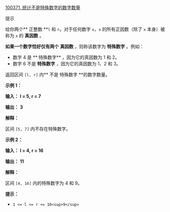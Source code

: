 [100371. 统计不是特殊数字的数字数量](https://leetcode.cn/problems/find-the-count-of-numbers-which-are-not-special/)

提示

给你两个** 正整数 **`l` 和 `r`。对于任何数字 `x`，`x` 的所有正因数（除了 `x` 本身）被称为 `x` 的  **真因数** 。

**如果一个数字恰好仅有两个**  **真因数** ，则称该数字为  **特殊数字** 。例如：

* 数字 4 是 ** 特殊数字** ，因为它的真因数为 1 和 2。
* 数字 6 不是  **特殊数字** ，因为它的真因数为 1、2 和 3。

返回区间 `[l, r]` 内** 不是 特殊数字 **的数字数量。

**示例 1：**

**输入：** **l = 5, r = 7**

**输出：** **3**

**解释：**

区间 `[5, 7]` 内不存在特殊数字。

**示例 2：**

**输入：** **l = 4, r = 16**

**输出：** **11**

**解释：**

区间 `[4, 16]` 内的特殊数字为 4 和 9。

**提示：**

* `1 <= l <= r <= 10<sup>9</sup>`
